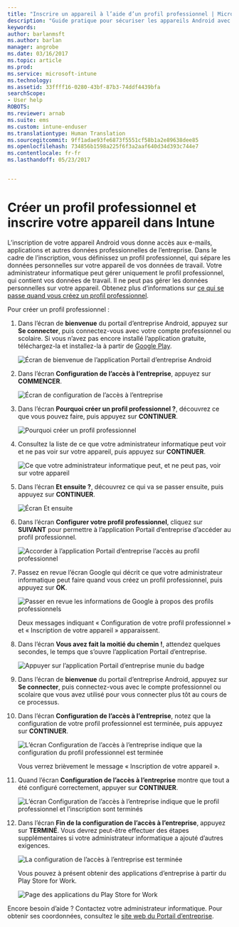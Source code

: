 ```yaml
---
title: "Inscrire un appareil à l’aide d’un profil professionnel | Microsoft Docs"
description: "Guide pratique pour sécuriser les appareils Android avec des profils professionnels."
keywords: 
author: barlanmsft
ms.author: barlan
manager: angrobe
ms.date: 03/16/2017
ms.topic: article
ms.prod: 
ms.service: microsoft-intune
ms.technology: 
ms.assetid: 33ffff16-0280-43bf-87b3-74ddf4439bfa
searchScope:
- User help
ROBOTS: 
ms.reviewer: arnab
ms.suite: ems
ms.custom: intune-enduser
ms.translationtype: Human Translation
ms.sourcegitcommit: 9ff1adae93fe6873f5551cf58b1a2e89638dee85
ms.openlocfilehash: 734856b1598a225f6f3a2aaf640d34d393c744e7
ms.contentlocale: fr-fr
ms.lasthandoff: 05/23/2017


---
```



# <a name="create-a-work-profile-and-enroll-your-device-in-intune"></a>Créer un profil professionnel et inscrire votre appareil dans Intune

L’inscription de votre appareil Android vous donne accès aux e-mails, applications et autres données professionnelles de l’entreprise. Dans le cadre de l’inscription, vous définissez un profil professionnel, qui sépare les données personnelles sur votre appareil de vos données de travail. Votre administrateur informatique peut gérer uniquement le profil professionnel, qui contient vos données de travail. Il ne peut pas gérer les données personnelles sur votre appareil. Obtenez plus d’informations sur [ce qui se passe quand vous créez un profil professionnel](what-happens-when-you-create-a-work-profile-android.md).

Pour créer un profil professionnel :

1.  Dans l’écran de **bienvenue** du portail d’entreprise Android, appuyez sur **Se connecter**, puis connectez-vous avec votre compte professionnel ou scolaire. Si vous n’avez pas encore installé l’application gratuite, téléchargez-la et installez-la à partir de [Google Play](http://play.google.com/store/apps/details?id=com.microsoft.windowsintune.companyportal).

    ![Écran de bienvenue de l’application Portail d’entreprise Android](./media/and-enroll-0-welcome-screen.png)

2. Dans l’écran **Configuration de l’accès à l’entreprise**, appuyez sur **COMMENCER**.

    ![Écran de configuration de l’accès à l’entreprise](./media/andr-afw-begin-company-access-setup.png)

3.  Dans l’écran **Pourquoi créer un profil professionnel ?**, découvrez ce que vous pouvez faire, puis appuyez sur **CONTINUER**.

    ![Pourquoi créer un profil professionnel](./media/andr-afw-why-create-a-work-profile.png)

4.  Consultez la liste de ce que votre administrateur informatique peut voir et ne pas voir sur votre appareil, puis appuyez sur **CONTINUER**.

    ![Ce que votre administrateur informatique peut, et ne peut pas, voir sur votre appareil](./media/andr-afw-what-it-can-see-on-your-device.png)

5.  Dans l’écran **Et ensuite ?**, découvrez ce qui va se passer ensuite, puis appuyez sur **CONTINUER**.

    ![Écran Et ensuite](./media/andr-afw-what-comes-next.png)

6. Dans l’écran **Configurer votre profil professionnel**, cliquez sur **SUIVANT** pour permettre à l’application Portail d’entreprise d’accéder au profil professionnel.

    ![Accorder à l’application Portail d’entreprise l’accès au profil professionnel](./media/andr-afw-tap-next-to-set-up-work-profile.png)

7. Passez en revue l’écran Google qui décrit ce que votre administrateur informatique peut faire quand vous créez un profil professionnel, puis appuyez sur **OK**.

    ![Passer en revue les informations de Google à propos des profils professionnels](./media/andr-afw-google-screen-what-it-can-do.png)

    Deux messages indiquant « Configuration de votre profil professionnel » et « Inscription de votre appareil » apparaissent.

8. Dans l’écran **Vous avez fait la moitié du chemin !**, attendez quelques secondes, le temps que s’ouvre l’application Portail d’entreprise.

    ![Appuyer sur l’application Portail d’entreprise munie du badge](./media/andr-afw-tap-work-badged-company-portal-icon2.png)

9. Dans l’écran de **bienvenue** du portail d’entreprise Android, appuyez sur **Se connecter**, puis connectez-vous avec le compte professionnel ou scolaire que vous avez utilisé pour vous connecter plus tôt au cours de ce processus.

10. Dans l’écran **Configuration de l’accès à l’entreprise**, notez que la configuration de votre profil professionnel est terminée, puis appuyez sur **CONTINUER**.

    ![L’écran Configuration de l’accès à l’entreprise indique que la configuration du profil professionnel est terminée](./media/andr-afw-work-profile-now-set-up.png)

    Vous verrez brièvement le message « Inscription de votre appareil ».

11. Quand l’écran **Configuration de l’accès à l’entreprise** montre que tout a été configuré correctement, appuyer sur **CONTINUER**.

    ![L’écran Configuration de l’accès à l’entreprise indique que le profil professionnel et l’inscription sont terminés](./media/andr-afw-company-access-setup-green-checks.png)

12. Dans l’écran **Fin de la configuration de l’accès à l’entreprise**, appuyez sur **TERMINÉ**. Vous devrez peut-être effectuer des étapes supplémentaires si votre administrateur informatique a ajouté d’autres exigences.

    ![La configuration de l’accès à l’entreprise est terminée](./media/andr-afw-company-access-setup-complete.png)

    Vous pouvez à présent obtenir des applications d’entreprise à partir du Play Store for Work.

    ![Page des applications du Play Store for Work](./media/andr-afw-tap-work-play-store-icon.png)

Encore besoin d’aide ? Contactez votre administrateur informatique. Pour obtenir ses coordonnées, consultez le [site web du Portail d’entreprise](http://portal.manage.microsoft.com).


